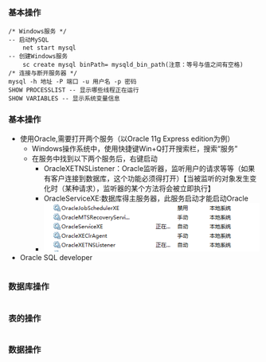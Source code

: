 # 
### 基本操作

```mysql
/* Windows服务 */
-- 启动MySQL
    net start mysql
-- 创建Windows服务
    sc create mysql binPath= mysqld_bin_path(注意：等号与值之间有空格)
/* 连接与断开服务器 */
mysql -h 地址 -P 端口 -u 用户名 -p 密码
SHOW PROCESSLIST -- 显示哪些线程正在运行
SHOW VARIABLES -- 显示系统变量信息
```
### 基本操作
- 使用Oracle,需要打开两个服务（以Oracle 11g Express edition为例）
	- Windows操作系统中，使用快捷键Win+Q打开搜索栏，搜索“服务”
	- 在服务中找到以下两个服务后，右键启动
		- OracleXETNSListener：Oracle监听器，监听用户的请求等等（如果有客户连接到数据库，这个功能必须得打开）【当被监听的对象发生变化时（某种请求），监听器的某个方法将会被立即执行】	
		- OracleServiceXE:数据库得主服务器，此服务启动才能启动Oracle
		- ![](数据库图片/服务.png)
- Oracle SQL developer

```Oracle

```

### 数据库操作
```Oracle

```

### 表的操作
```Oracle

```

### 数据操作
```Oracle

```